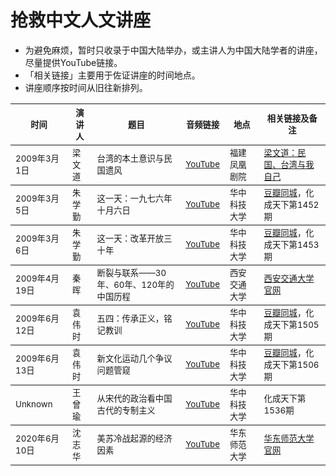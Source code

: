 # 抢救中文人文讲座

* 为避免麻烦，暂时只收录于中国大陆举办，或主讲人为中国大陆学者的讲座，尽量提供YouTube链接。
* 「相关链接」主要用于佐证讲座的时间地点。
* 讲座顺序按时间从旧往新排列。

<table>
  
<thead><tr>
    <th><sub>时间</sub></th>
    <th><sub>演讲人</sub></th>
    <th><sub>题目</sub></th>
    <th><sub>音频链接</sub></th>
    <th><sub>地点</sub></th>
    <th><sub>相关链接及备注</sub></th>
</tr></thead>
  
<tbody><tr>
    <td><sub>2009年3月1日</sub></td>
    <td><sub>梁文道</sub></td>
    <td><sub>台湾的本土意识与民国遗风</sub></td>
    <td><sub><a href="https://www.youtube.com/watch?v=5ZLK5nCPEXU">YouTube</a></sub></td>
    <td><sub>福建凤凰剧院</sub></td>
    <td><sub><a href="http://liangwendao.org/archives/1504">梁文道：民国、台湾与我自己</a></sub></td>
</tr></tbody>

<tbody><tr>
    <td><sub>2009年3月5日</sub></td>
    <td><sub>朱学勤</sub></td>
    <td><sub>这一天：一九七六年十月六日</sub></td>
    <td><sub><a href="https://www.youtube.com/watch?v=C3lj1hmhvS4&t">YouTube</a></sub></td>
    <td><sub>华中科技大学</sub></td>
    <td><sub><a href="https://www.douban.com/event/10544040/">豆瓣同城</a>，化成天下第1452期</sub></td>
</tr></tbody>

<tbody><tr>
    <td><sub>2009年3月6日</sub></td>
    <td><sub>朱学勤</sub></td>
    <td><sub>这一天：改革开放三十年</sub></td>
    <td><sub><a href="https://www.youtube.com/watch?v=jIh0P4VHW-Q">YouTube</a></sub></td>
    <td><sub>华中科技大学</sub></td>
    <td><sub><a href="https://www.douban.com/event/10544040/">豆瓣同城</a>，化成天下第1453期</sub></td>
</tr></tbody>

<tbody><tr>
    <td><sub>2009年4月19日</sub></td>
    <td><sub>秦晖</sub></td>
    <td><sub>断裂与联系——30年、60年、120年的中国历程</sub></td>
    <td><sub><a href="https://www.youtube.com/watch?v=AXVQkAeIHGA">YouTube</a></sub></td>
    <td><sub>西安交通大学</sub></td>
    <td><sub><a href="http://xsc.xjtu.edu.cn/info/1046/9018.htm">西安交通大学官网</a></sub></td>
</tr></tbody>

<tbody><tr>
    <td><sub>2009年6月12日</sub></td>
    <td><sub>袁伟时</sub></td>
    <td><sub>五四：传承正义，铭记教训</sub></td>
    <td><sub><a href="https://www.youtube.com/watch?v=49EazRuPNNM">YouTube</a></sub></td>
    <td><sub>华中科技大学</sub></td>
    <td><sub><a href="https://www.douban.com/event/10784480/">豆瓣同城</a>，化成天下第1505期</sub></td>
</tr></tbody>

<tbody><tr>
    <td><sub>2009年6月13日</sub></td>
    <td><sub>袁伟时</sub></td>
    <td><sub>新文化运动几个争议问题管窥 </sub></td>
    <td><sub><a href="https://www.youtube.com/watch?v=kekxDR868-0">YouTube</a></sub></td>
    <td><sub>华中科技大学</sub></td>
    <td><sub><a href="https://www.douban.com/event/10784480/">豆瓣同城</a>，化成天下第1506期</sub></td>
</tr></tbody>

<tbody><tr>
    <td><sub>Unknown</sub></td>
    <td><sub>王曾瑜</sub></td>
    <td><sub>从宋代的政治看中国古代的专制主义</sub></td>
    <td><sub><a href="https://www.youtube.com/watch?v=o2_3LuffoSY">YouTube</a></sub></td>
    <td><sub>华中科技大学</sub></td>
    <td><sub>化成天下第1536期</sub></td>
</tr></tbody>

<tbody><tr>
    <td><sub>2020年6月10日</sub></td>
    <td><sub>沈志华</sub></td>
    <td><sub>美苏冷战起源的经济因素</sub></td>
    <td><sub><a href="https://www.youtube.com/watch?v=3tRCTacjjXU">YouTube</a></sub></td>
    <td><sub>华东师范大学</sub></td>
    <td><sub><a href="http://history.ecnu.edu.cn/a3/d6/c21736a304086/page.htm">华东师范大学官网</a></sub></td>
</tr></tbody>

</table>
